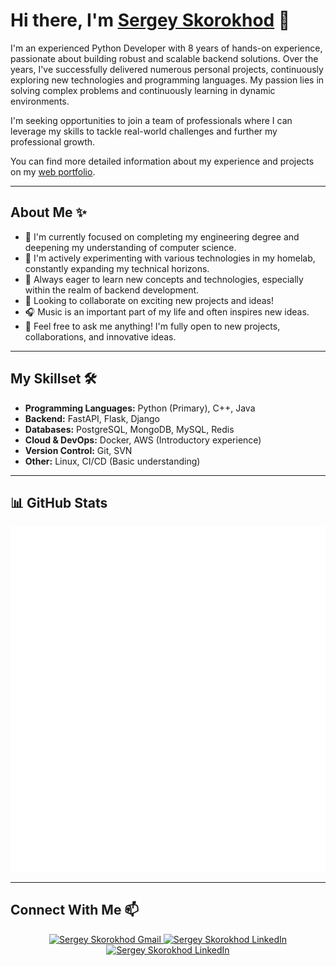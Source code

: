 # Hi there, I'm **[Sergey Skorokhod](http://illusion-of-control-portfolio.vercel.app/)** 👋

I'm an experienced Python Developer with 8 years of hands-on experience, passionate about building robust and scalable backend solutions. Over the years, I've successfully delivered numerous personal projects, continuously exploring new technologies and programming languages. My passion lies in solving complex problems and continuously learning in dynamic environments.

I'm seeking opportunities to join a team of professionals where I can leverage my skills to tackle real-world challenges and further my professional growth.

You can find more detailed information about my experience and projects on my [web portfolio](http://illusion-of-control-portfolio.vercel.app/).

---

## **About Me ✨**

*   🔭 I'm currently focused on completing my engineering degree and deepening my understanding of computer science.
*   🧪 I'm actively experimenting with various technologies in my homelab, constantly expanding my technical horizons.
*   🌱 Always eager to learn new concepts and technologies, especially within the realm of backend development.
*   👯 Looking to collaborate on exciting new projects and ideas!
*   🎧 Music is an important part of my life and often inspires new ideas.
*   💬 Feel free to ask me anything! I'm fully open to new projects, collaborations, and innovative ideas.

---

## **My Skillset 🛠️**

*   **Programming Languages:** Python (Primary), C++, Java
*   **Backend:** FastAPI, Flask, Django
*   **Databases:** PostgreSQL, MongoDB, MySQL, Redis
*   **Cloud & DevOps:** Docker, AWS (Introductory experience)
*   **Version Control:** Git, SVN
*   **Other:** Linux, CI/CD (Basic understanding)

---

## **📊 GitHub Stats**

![Metrics](/github-metrics.svg)

---

## **Connect With Me 📫**

<div align="center" style="text-align:center">
    <a href="mailto:sergeyskorokhod@gmail.com">
        <img src="https://img.shields.io/badge/-Gmail-EA4335?style=for-the-badge&logo=Gmail&logoColor=white"
            alt="Sergey Skorokhod Gmail">
    </a>
    <a href="https://www.linkedin.com/in/skorokhod-sergey/">
        <img src="https://img.shields.io/badge/LinkedIn-0A66C2?style=for-the-badge&logo=linkedin&logoColor=white"
            alt="Sergey Skorokhod LinkedIn">
    </a>
    <a href="https://t.me/illusion_of_control">
        <img src="https://img.shields.io/badge/Telegram-2AABEE?style=for-the-badge&logo=telegram&logoColor=white"
            alt="Sergey Skorokhod LinkedIn">
    </a>
</div>
